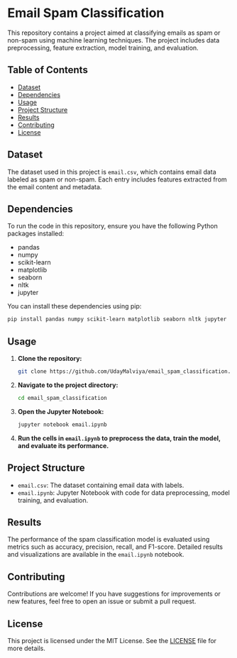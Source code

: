 # Email Spam Classification

This repository contains a project aimed at classifying emails as spam or non-spam using machine learning techniques. The project includes data preprocessing, feature extraction, model training, and evaluation.

## Table of Contents

- [Dataset](#dataset)
- [Dependencies](#dependencies)
- [Usage](#usage)
- [Project Structure](#project-structure)
- [Results](#results)
- [Contributing](#contributing)
- [License](#license)

## Dataset

The dataset used in this project is `email.csv`, which contains email data labeled as spam or non-spam. Each entry includes features extracted from the email content and metadata.

## Dependencies

To run the code in this repository, ensure you have the following Python packages installed:

- pandas
- numpy
- scikit-learn
- matplotlib
- seaborn
- nltk
- jupyter

You can install these dependencies using pip:

```bash
pip install pandas numpy scikit-learn matplotlib seaborn nltk jupyter
```

## Usage

1. **Clone the repository:**

   ```bash
   git clone https://github.com/UdayMalviya/email_spam_classification.git
   ```

2. **Navigate to the project directory:**

   ```bash
   cd email_spam_classification
   ```

3. **Open the Jupyter Notebook:**

   ```bash
   jupyter notebook email.ipynb
   ```

4. **Run the cells in `email.ipynb` to preprocess the data, train the model, and evaluate its performance.**

## Project Structure

- `email.csv`: The dataset containing email data with labels.
- `email.ipynb`: Jupyter Notebook with code for data preprocessing, model training, and evaluation.

## Results

The performance of the spam classification model is evaluated using metrics such as accuracy, precision, recall, and F1-score. Detailed results and visualizations are available in the `email.ipynb` notebook.

## Contributing

Contributions are welcome! If you have suggestions for improvements or new features, feel free to open an issue or submit a pull request.

## License

This project is licensed under the MIT License. See the [LICENSE](LICENSE) file for more details. 
